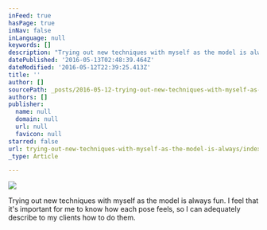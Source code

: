 ```yaml
---
inFeed: true
hasPage: true
inNav: false
inLanguage: null
keywords: []
description: "Trying out new techniques with myself as the model is always fun. I feel that it's important for me to know how each pose feels, so I can adequately describe to my clients how to do them. "
datePublished: '2016-05-13T02:48:39.464Z'
dateModified: '2016-05-12T22:39:25.413Z'
title: ''
author: []
sourcePath: _posts/2016-05-12-trying-out-new-techniques-with-myself-as-the-model-is-always.md
authors: []
publisher:
  name: null
  domain: null
  url: null
  favicon: null
starred: false
url: trying-out-new-techniques-with-myself-as-the-model-is-always/index.html
_type: Article

---
```

![](https://the-grid-user-content.s3-us-west-2.amazonaws.com/7db02710-b65e-40e3-b8dd-8600e69892e1.png)

Trying out new techniques with myself as the model is always fun. I feel that it's important for me to know how each pose feels, so I can adequately describe to my clients how to do them.